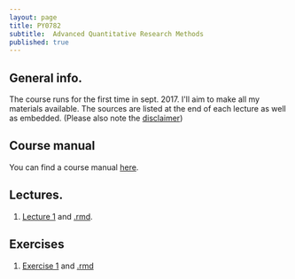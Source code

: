 ```yaml
---
layout: page
title: PY0782
subtitle:  Advanced Quantitative Research Methods 
published: true
---
```


## General info. 

The course runs for the first time in sept. 2017. I'll aim to make all my materials available. The sources are listed at the end of each lecture as well as embedded. (Please also note the [disclaimer](https://sites.google.com/site/thomasvpollet/disclaimer))

## Course manual

You can find a course manual [here](PY_0782/outline_statistics_mres.course-11-9.md).

## Lectures.

1. [Lecture 1](PY_0782/Lecture1.html) and [.rmd](PY_0782/Lecture1.rmd).

## Exercises

1. [Exercise 1](PY_0782/Exercise_1.html) and [.rmd](PY_0782/Exercise_1.rmd)


